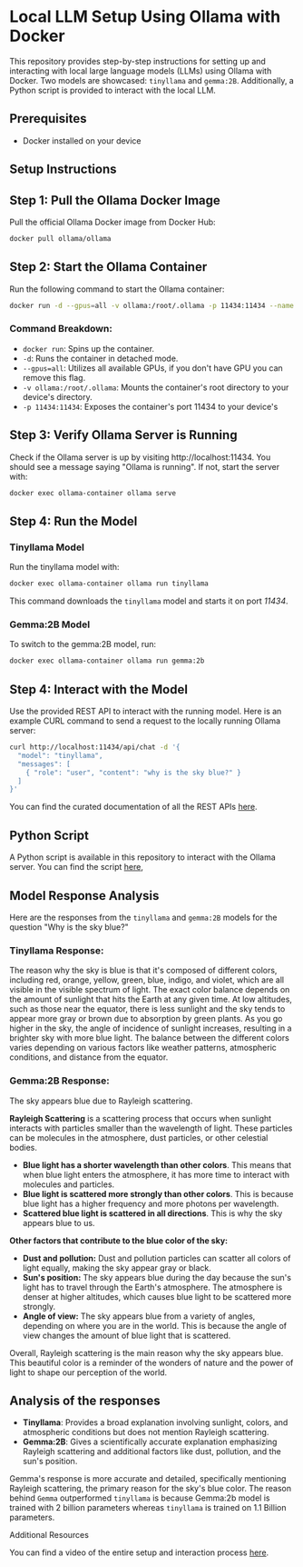# Local LLM Setup Using Ollama with Docker

This repository provides step-by-step instructions for setting up and interacting with local
large language models (LLMs) using Ollama with Docker. Two models are showcased: 
`tinyllama` and `gemma:2B`. Additionally, a Python script is provided to interact with the local LLM.

## Prerequisites

- Docker installed on your device

## Setup Instructions

## Step 1: Pull the Ollama Docker Image

Pull the official Ollama Docker image from Docker Hub:

```sh
docker pull ollama/ollama
```

## Step 2: Start the Ollama Container

Run the following command to start the Ollama container:

```sh
docker run -d --gpus=all -v ollama:/root/.ollama -p 11434:11434 --name ollama-container ollama/ollama
```

### Command Breakdown:

- `docker run`: Spins up the container.
- `-d`: Runs the container in detached mode.
- `--gpus=all`: Utilizes all available GPUs, if you don't have GPU you can remove this flag.
- `-v ollama:/root/.ollama`: Mounts the container's root directory to your device's directory.
- `-p 11434:11434`: Exposes the container's port 11434 to your device's

## Step 3: Verify Ollama Server is Running

Check if the Ollama server is up by visiting http://localhost:11434. You should see a message saying "Ollama is running". If not, start the server with:

```sh
docker exec ollama-container ollama serve
```

## Step 4: Run the Model

### Tinyllama Model

Run the tinyllama model with:
```sh
docker exec ollama-container ollama run tinyllama
```

This command downloads the `tinyllama` model and starts it on port _11434_.

### Gemma:2B Model

To switch to the gemma:2B model, run:
```sh
docker exec ollama-container ollama run gemma:2b
```
## Step 4: Interact with the Model

Use the provided REST API to interact with the running model. Here is an example CURL command to send a request to the locally running Ollama server:

```sh
curl http://localhost:11434/api/chat -d '{
  "model": "tinyllama",
  "messages": [
    { "role": "user", "content": "why is the sky blue?" }
  ]
}'
```
You can find the curated documentation of all the REST APIs [here](https://github.com/ollama/ollama/blob/main/docs/api.md).

## Python Script
A Python script is available in this repository to interact with the Ollama server. You can find the script [here](test-ollama.py),

## Model Response Analysis

Here are the responses from the `tinyllama` and `gemma:2B` models for the question "Why is the sky blue?"

### Tinyllama Response:

The reason why the sky is blue is that it's composed of different colors, including red, orange, yellow, green, blue, indigo, and violet, which are all visible in the visible spectrum of light. The exact color balance depends on the amount of sunlight that hits the Earth at any given time. At low altitudes, such as those near the equator, there is less sunlight and the sky tends to appear more gray or brown due to absorption by green plants. As you go higher in the sky, the angle of incidence of sunlight increases, resulting in a brighter sky with more blue light. The balance between the different colors varies depending on various factors like weather patterns, atmospheric conditions, and distance from the equator.

### Gemma:2B Response:
The sky appears blue due to Rayleigh scattering. <br>

**Rayleigh Scattering** is a scattering process that occurs when sunlight interacts with particles smaller than the wavelength 
of light. These particles can be molecules in the atmosphere, dust particles, or other celestial bodies.

* **Blue light has a shorter wavelength than other colors**. This means that when blue light enters the atmosphere, it has more 
time to interact with molecules and particles.
* **Blue light is scattered more strongly than other colors**. This is because blue light has a higher frequency and more 
photons per wavelength.
* **Scattered blue light is scattered in all directions**. This is why the sky appears blue to us.

**Other factors that contribute to the blue color of the sky:**

* **Dust and pollution:** Dust and pollution particles can scatter all colors of light equally, making the sky appear gray or 
black.
* **Sun's position:** The sky appears blue during the day because the sun's light has to travel through the Earth's atmosphere. 
The atmosphere is denser at higher altitudes, which causes blue light to be scattered more strongly.
* **Angle of view:** The sky appears blue from a variety of angles, depending on where you are in the world. This is because 
the angle of view changes the amount of blue light that is scattered.

Overall, Rayleigh scattering is the main reason why the sky appears blue. This beautiful color is a reminder of the wonders of 
nature and the power of light to shape our perception of the world.


## Analysis of the responses

- **Tinyllama**: Provides a broad explanation involving sunlight, colors, and atmospheric conditions but does not mention Rayleigh scattering.
- **Gemma:2B**: Gives a scientifically accurate explanation emphasizing Rayleigh scattering and additional factors like dust, pollution, and the sun's position.

Gemma's response is more accurate and detailed, specifically mentioning Rayleigh scattering, the primary reason for the sky's blue color. The reason behind `Gemma` outperformed `tinyllama` is because Gemma:2b model is trained with 2 billion parameters whereas `tinyllama` is trained on 1.1 Billion parameters.

Additional Resources

You can find a video of the entire setup and interaction process [here](local%20LLM.mp4).
